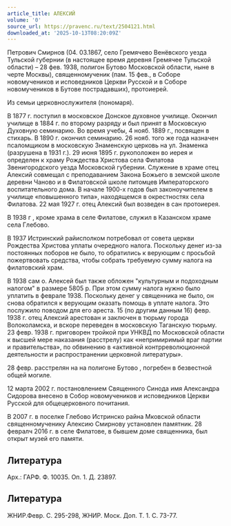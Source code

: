 ```yaml
---
article_title: АЛЕКСИЙ
volume: '0'
source_url: https://pravenc.ru/text/2504121.html
downloaded_at: '2025-10-13T08:20:09Z'
---
```


Петрович Смирнов (04. 03.1867, село Гремячево Венёвского уезда Тульской губернии (в настоящее время деревня Гремячее Тульской области) – 28 фев. 1938, полигон Бутово Московской области, ныне в черте Москвы), священномученик (пам. 15 фев., в Соборе новомучеников и исповедников Церкви Русской и в Соборе новомучеников в Бутове пострадавших), протоиерей.

Из семьи церковнослужителя (пономаря).

В 1877 г. поступил в московское Донское духовное училище. Окончил училище в 1884 г. по второму разряду и был принят в Московскую Духовную семинарию. Во время учебы, 4 нояб. 1889 г., посвящен в стихарь. В 1890 г. окончил семинарию. 26 нояб. того же года назначен псаломщиком в московскую Знаменскую церковь на ул. Знаменка (разрушена в 1931 г.). 29 июня 1895 г. рукоположен во иерея и определен к храму Рождества Христова села Филатова Звенигородского уезда Московской губернии. Служение в храме отец Алексий совмещал с преподаванием Закона Божьего в земской школе деревни Чаново и в Филатовской школе питомцев Императорского воспитательного дома. В начале 1900-х годов был законоучителем в училище «повышенного типа», находящемся в окрестностях села Филатова.
22 мая 1927 г. отец Алексий был возведен в сан протоиерея.

В 1938 г , кроме храма в селе Филатове, служил в Казанском храме села Глебово.

В 1937 Истринский райисполком потребовал от совета церкви Рождества Христова уплаты очередного налога. Поскольку денег из-за постоянных поборов не было, то обратились к верующим с просьбой пожертвовать средства, чтобы собрать требуемую сумму налога на филатовский храм.

В 1938 сам о. Алексей был также обложен "культурным и подоходным налогом" в размере 5805 р. При этом сумму налога нужно было уплатить в феврале 1938. Поскольку денег у священника не было, он снова обратился к верующим оказать помощь в уплате налога. Это послужило поводом для его ареста. 15 (по другим данным 16) февр. 1938 г. отец Алексий арестован и заключен в тюрьму города Волоколамска, и вскоре переведен в московскую Таганскую тюрьму. 23 февр. 1938 г. приговорен тройкой при УНКВД по Московской области к высшей мере наказания (расстрелу) как «непримиримый враг партии и правительства», по обвинению в «активной контрреволюционной деятельности и распространении церковной литературы».

28 февр. расстрелян на на полигоне Бутово , погребен в безвестной общей могиле.

12 марта 2002 г. постановлением Священного Синода имя Александра Сидорова внесено в Собор новомучеников и исповедников Церкви Русской для общецерковного почитания.

В 2007 г. в поселке Глебово Истринско райна Мковской области священномученику Алексию Смирнову установлен памятник. 28 февралч 2016 г. в селе Филатове, в бывшем доме священника, был открыт музей его памяти.

## Литература

Арх.: ГАРФ. Ф. 10035. Оп. 1. Д. 23897.

## Литература

ЖНИР.Февр. С. 295-298, ЖНИР. Моск. Доп. Т. 1. С. 73-77.
